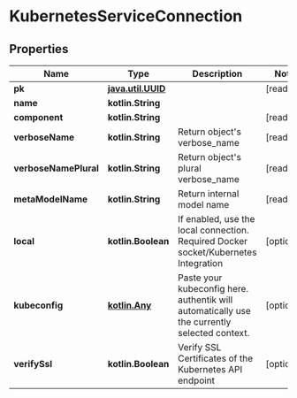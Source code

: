 
# KubernetesServiceConnection

## Properties
Name | Type | Description | Notes
------------ | ------------- | ------------- | -------------
**pk** | [**java.util.UUID**](java.util.UUID.md) |  |  [readonly]
**name** | **kotlin.String** |  | 
**component** | **kotlin.String** |  |  [readonly]
**verboseName** | **kotlin.String** | Return object&#39;s verbose_name |  [readonly]
**verboseNamePlural** | **kotlin.String** | Return object&#39;s plural verbose_name |  [readonly]
**metaModelName** | **kotlin.String** | Return internal model name |  [readonly]
**local** | **kotlin.Boolean** | If enabled, use the local connection. Required Docker socket/Kubernetes Integration |  [optional]
**kubeconfig** | [**kotlin.Any**](.md) | Paste your kubeconfig here. authentik will automatically use the currently selected context. |  [optional]
**verifySsl** | **kotlin.Boolean** | Verify SSL Certificates of the Kubernetes API endpoint |  [optional]



